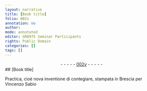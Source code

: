```yaml
---
layout: narrative
title: [Book title]
folio: 002v
annotation: no
author:
mode: annotated
editor: GR8975 Seminar Participants
rights: Public Domain
categories: []
tags: []
---
```


 <div class="folio" align="center">- - - - - <a href="http://gallica.bnf.fr/ark:/12148/btv1b10500001g/f10.image" target="_blank">002v</a> - - - - - </div> 
## [Book title]

 Practica, cioè nova inventione di contegiare, stampata in Brescia per Vincenzo Sabio 